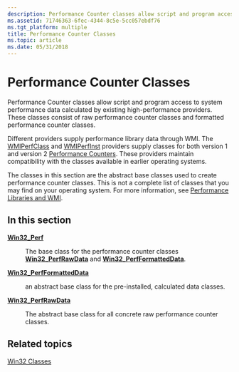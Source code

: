 ```yaml
---
description: Performance Counter classes allow script and program access to system performance data calculated by existing high-performance providers.
ms.assetid: 71746363-6fec-4344-8c5e-5cc057ebdf76
ms.tgt_platform: multiple
title: Performance Counter Classes
ms.topic: article
ms.date: 05/31/2018
---
```


# Performance Counter Classes

Performance Counter classes allow script and program access to system performance data calculated by existing high-performance providers. These classes consist of raw performance counter classes and formatted performance counter classes.

Different providers supply performance library data through WMI. The [WMIPerfClass](/windows/desktop/WmiSdk/wmiperfclass-provider) and [WMIPerfInst](/windows/desktop/WmiSdk/wmiperfinst-provider) providers supply classes for both version 1 and version 2 [Performance Counters](/windows/desktop/PerfCtrs/performance-counters-portal). These providers maintain compatibility with the classes available in earlier operating systems.

The classes in this section are the abstract base classes used to create performance counter classes. This is not a complete list of classes that you may find on your operating system. For more information, see [Performance Libraries and WMI](/windows/desktop/WmiSdk/performance-libraries-and-wmi).

## In this section

<dl> <dt>

[**Win32\_Perf**](win32-perf.md)
</dt> <dd>

The base class for the performance counter classes [**Win32\_PerfRawData**](win32-perfrawdata.md) and [**Win32\_PerfFormattedData**](win32-perfformatteddata.md).

</dd> <dt>

[**Win32\_PerfFormattedData**](win32-perfformatteddata.md)
</dt> <dd>

an abstract base class for the pre-installed, calculated data classes.

</dd> <dt>

[**Win32\_PerfRawData**](win32-perfrawdata.md)
</dt> <dd>

The abstract base class for all concrete raw performance counter classes.

</dd> </dl>

## Related topics

<dl> <dt>

[Win32 Classes](win32-provider.md)
</dt> </dl>

 

 
